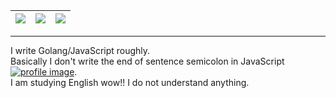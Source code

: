 | [![](https://github-profile-summary-cards.vercel.app/api/cards/stats?username=BinaryDolphin29&theme=github_dark)](#) | [![](https://github-profile-summary-cards.vercel.app/api/cards/repos-per-language?username=BinaryDolphin29&theme=github_dark)](#) | [![](https://github-profile-summary-cards.vercel.app/api/cards/productive-time?username=BinaryDolphin29&theme=github_dark)](#) |
|:-:|:-:|:-:|
---
I write Golang/JavaScript roughly.  
Basically I don't write the end of sentence semicolon in JavaScript [![profile image](https://avatars.githubusercontent.com/u/27124708?s=14&v=4)](https://user-images.githubusercontent.com/27124708/130348699-bb47f603-e9e2-4296-a966-d844395fa12f.png).  
I am studying English wow!! I do not understand anything.  
